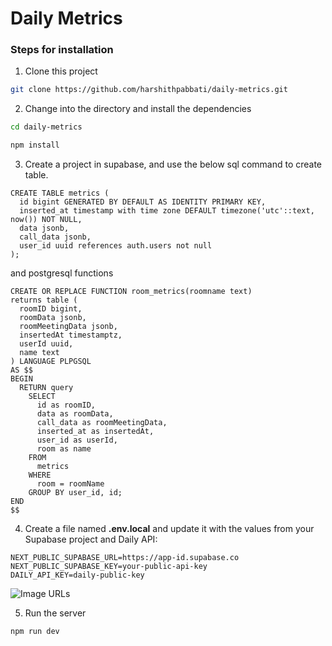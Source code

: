 # Daily Metrics

### Steps for installation

1. Clone this project

```sh
git clone https://github.com/harshithpabbati/daily-metrics.git
```

2. Change into the directory and install the dependencies

```sh
cd daily-metrics

npm install
```

3. Create a project in supabase, and use the below sql command to create table.

```
CREATE TABLE metrics (
  id bigint GENERATED BY DEFAULT AS IDENTITY PRIMARY KEY,
  inserted_at timestamp with time zone DEFAULT timezone('utc'::text, now()) NOT NULL,
  data jsonb,
  call_data jsonb,
  user_id uuid references auth.users not null
);
```

and postgresql functions

```
CREATE OR REPLACE FUNCTION room_metrics(roomname text)
returns table (
  roomID bigint,
  roomData jsonb,
  roomMeetingData jsonb,
  insertedAt timestamptz,
  userId uuid,
  name text
) LANGUAGE PLPGSQL
AS $$
BEGIN
  RETURN query
    SELECT
      id as roomID,
      data as roomData,
      call_data as roomMeetingData,
      inserted_at as insertedAt,
      user_id as userId,
      room as name
    FROM
      metrics
    WHERE
      room = roomName
    GROUP BY user_id, id;
END
$$
```

4. Create a file named __.env.local__ and update it with the values from your Supabase project and Daily API:

```
NEXT_PUBLIC_SUPABASE_URL=https://app-id.supabase.co
NEXT_PUBLIC_SUPABASE_KEY=your-public-api-key
DAILY_API_KEY=daily-public-key
```

![Image URLs](https://user-images.githubusercontent.com/43822585/130856654-ddbb99ed-2807-4ae6-9ffe-0375312d0192.png)

5. Run the server

```sh
npm run dev
```

